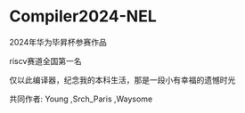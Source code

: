 # Compiler2024-NEL

2024年华为毕昇杯参赛作品

riscv赛道全国第一名

仅以此编译器，纪念我的本科生活，那是一段小有幸福的遗憾时光

共同作者: Young ,Srch_Paris ,Waysome
